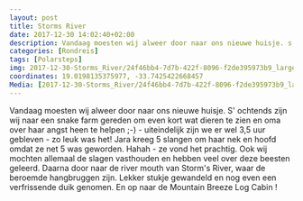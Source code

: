 ```yaml
---
layout: post
title: Storms River
date: 2017-12-30 14:02:40+02:00
description: Vandaag moesten wij alweer door naar ons nieuwe huisje. s'ochtends zijn wij naar een snake farm gereden om even kort wat dieren te zien en oma over haar angst heen te helpen ;-) - uiteindelijk zijn we er wel 3,5 uur geb
categories: [Rondreis]
tags: [Polarsteps]
img: 2017-12-30-Storms_River/24f46bb4-7d7b-422f-8096-f2de395973b9_large_image.jpg
coordinates: 19.0198135375977, -33.7425422668457
Media: [2017-12-30-Storms_River/24f46bb4-7d7b-422f-8096-f2de395973b9_large_image.jpg, 2017-12-30-Storms_River/89c7f82c-1fb9-447a-b0a6-c25a33ba4ee0_large_image.jpg, 2017-12-30-Storms_River/47a3c6b7-9635-4402-9495-01c987794fd5_large_image.jpg, 2017-12-30-Storms_River/0975cb59-aa76-45cb-977b-755c54177770_large_image.jpg, 2017-12-30-Storms_River/d901e3e9-327c-44d2-a160-095e3d90b4ea_large_image.jpg, 2017-12-30-Storms_River/83623dcd-6f2a-4cf5-b338-fe08ce8fb526_large_image.jpg, 2017-12-30-Storms_River/c261403c-4267-426d-a7b0-4db5f34b03a2_large_image.jpg, 2017-12-30-Storms_River/996b52f7-4493-4e8f-93e1-b7b7bb04062b_large_image.jpg, 2017-12-30-Storms_River/5270bb77-d918-4c70-a477-49caf0e5c4eb_large_image.jpg, 2017-12-30-Storms_River/ba608453-a52d-4057-aff7-ad1a8650dfa6_large_image.jpg, 2017-12-30-Storms_River/92583ff9-35f8-4e73-86b7-7ed4440cf442_large_image.jpg, 2017-12-30-Storms_River/14a75cd0-443a-459d-a5ac-d425c5aec8f1_large_image.jpg, 2017-12-30-Storms_River/ad790306-4e91-428f-8730-cafc76eb5712_large_image.jpg, 2017-12-30-Storms_River/f88b00d3-76f9-4198-bb3c-48b163a12dcc_large_image.jpg]
---
```

Vandaag moesten wij alweer door naar ons nieuwe huisje. S' ochtends zijn wij naar een snake farm gereden om even kort wat dieren te zien en oma over haar angst heen te helpen ;-) - uiteindelijk zijn we er wel 3,5 uur gebleven - zo leuk was het! 
Jara kreeg 5 slangen om haar nek en hoofd omdat ze net 5 was geworden. Hahah - ze vond het prachtig. Ook wij mochten allemaal de slagen vasthouden en hebben veel over deze beesten geleerd. 
Daarna door naar de river mouth van Storm's River, waar de beroemde hangbruggen zijn. Lekker stukje gewandeld en nog even een verfrissende duik genomen.  En op naar de Mountain Breeze Log Cabin ! 